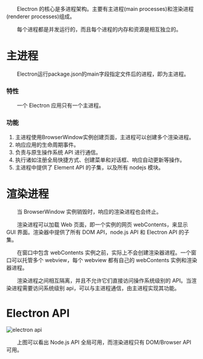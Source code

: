 &emsp;&emsp;Electron 的核心是多进程架构。主要有主进程(main processes)和渲染进程(renderer processes)组成。

&emsp;&emsp;每个进程都是并发运行的，而且每个进程的内存和资源是相互独立的。

# 主进程
&emsp;&emsp;Electron运行package.json的main字段指定文件后的进程，即为主进程。

### 特性
&emsp;&emsp;一个 Electron 应用只有一个主进程。

### 功能

1. 主进程使用BrowserWindow实例创建页面，主进程可以创建多个渲染进程。
2. 响应应用的生命周期事件。
3. 负责与原生操作系统 API 进行通信。
4. 执行诸如注册全局快捷方式、创建菜单和对话框、响应自动更新等操作。
5. 主进程中提供了 Element API 的子集，以及所有 nodejs 模块。

# 渲染进程

&emsp;&emsp;当 BrowserWindow 实例销毁时，响应的渲染进程也会终止。

&emsp;&emsp;渲染进程可以加载 Web 页面，即一个实例的网页 webContents，来显示 GUI 界面。渲染器中提供了所有 DOM API，node.js API 和 Electron API 的子集。

&emsp;&emsp;在窗口中包含 webContents 实例之前，实际上不会创建渲染器进程。一个窗口可以托管多个 webview，每个 webview 都有自己的 webContents 实例和渲染器进程。

&emsp;&emsp;渲染进程之间相互隔离，并且不允许它们直接访问操作系统级别的 API。当渲染进程需要访问系统级别 api，可以与主进程通信，由主进程实现其功能。

# Electron API

![electron api](https://raw.githubusercontent.com/staven630/blog/master/assets/electron/electron-apis.png)

&emsp;&emsp;上图可以看出 Node.js API 全局可用，而渲染进程只有 DOM/Browser API 可用。